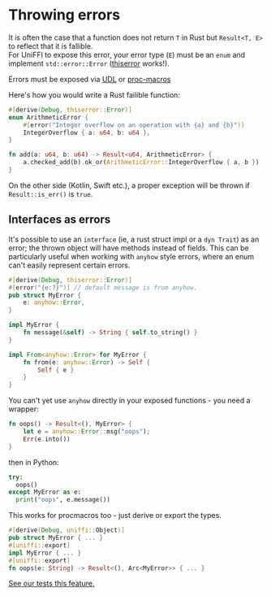 # Throwing errors

It is often the case that a function does not return `T` in Rust but `Result<T, E>` to reflect that it is fallible.  
For UniFFI to expose this error, your error type (`E`) must be an `enum` and implement `std::error::Error` ([thiserror](https://crates.io/crates/thiserror) works!).

Errors must be exposed via [UDL](../udl/errors.md) or [proc-macros](../proc_macro/errors.md)

Here's how you would write a Rust failible function:

```rust
#[derive(Debug, thiserror::Error)]
enum ArithmeticError {
    #[error("Integer overflow on an operation with {a} and {b}")]
    IntegerOverflow { a: u64, b: u64 },
}

fn add(a: u64, b: u64) -> Result<u64, ArithmeticError> {
    a.checked_add(b).ok_or(ArithmeticError::IntegerOverflow { a, b })
}
```

On the other side (Kotlin, Swift etc.), a proper exception will be thrown if `Result::is_err()` is `true`.

## Interfaces as errors

It's possible to use an `interface` (ie, a rust struct impl or a `dyn Trait`) as an error;
the thrown object will have methods instead of fields.
This can be particularly useful when working with `anyhow` style errors, where
an enum can't easily represent certain errors.

```rs
#[derive(Debug, thiserror::Error)]
#[error("{e:?}")] // default message is from anyhow.
pub struct MyError {
    e: anyhow::Error,
}

impl MyError {
    fn message(&self) -> String { self.to_string() }
}

impl From<anyhow::Error> for MyError {
    fn from(e: anyhow::Error) -> Self {
        Self { e }
    }
}
```

You can't yet use `anyhow` directly in your exposed functions - you need a wrapper:

```rs
fn oops() -> Result<(), MyError> {
    let e = anyhow::Error::msg("oops");
    Err(e.into())
}
```
then in Python:
```py
try:
  oops()
except MyError as e:
  print("oops", e.message())
```

This works for procmacros too - just derive or export the types.
```rs
#[derive(Debug, uniffi::Object)]
pub struct MyError { ... }
#[uniffi::export]
impl MyError { ... }
#[uniffi::export]
fn oops(e: String) -> Result<(), Arc<MyError>> { ... }
```

[See our tests this feature.](https://github.com/mozilla/uniffi-rs/tree/main/fixtures/error-types)
